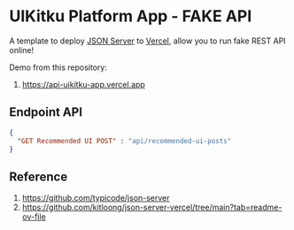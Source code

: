 # UIKitku Platform App - FAKE API

A template to deploy [JSON Server](https://github.com/typicode/json-server) to [Vercel](https://vercel.com), allow you to run fake REST API online!

Demo from this repository:

1. <https://api-uikitku-app.vercel.app>

## Endpoint API

```JSON
{
  "GET Recommended UI POST" : "api/recommended-ui-posts"
}
```

## Reference

1. <https://github.com/typicode/json-server>
2. <https://github.com/kitloong/json-server-vercel/tree/main?tab=readme-ov-file>
